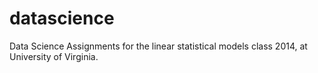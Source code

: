 datascience
===========

Data Science Assignments for the linear statistical models class 2014, at University of Virginia.
